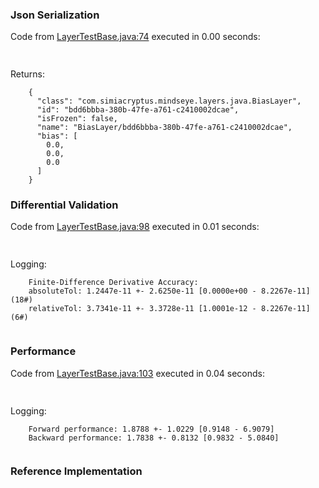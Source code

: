 ### Json Serialization
Code from [LayerTestBase.java:74](../../../../../../../../../MindsEye/src/test/java/com/simiacryptus/mindseye/layers/LayerTestBase.java#L74) executed in 0.00 seconds: 
```java
  
```

Returns: 

```
    {
      "class": "com.simiacryptus.mindseye.layers.java.BiasLayer",
      "id": "bdd6bbba-380b-47fe-a761-c2410002dcae",
      "isFrozen": false,
      "name": "BiasLayer/bdd6bbba-380b-47fe-a761-c2410002dcae",
      "bias": [
        0.0,
        0.0,
        0.0
      ]
    }
```



### Differential Validation
Code from [LayerTestBase.java:98](../../../../../../../../../MindsEye/src/test/java/com/simiacryptus/mindseye/layers/LayerTestBase.java#L98) executed in 0.01 seconds: 
```java
  
```
Logging: 
```
    Finite-Difference Derivative Accuracy:
    absoluteTol: 1.2447e-11 +- 2.6250e-11 [0.0000e+00 - 8.2267e-11] (18#)
    relativeTol: 3.7341e-11 +- 3.3728e-11 [1.0001e-12 - 8.2267e-11] (6#)
    
```

### Performance
Code from [LayerTestBase.java:103](../../../../../../../../../MindsEye/src/test/java/com/simiacryptus/mindseye/layers/LayerTestBase.java#L103) executed in 0.04 seconds: 
```java
  
```
Logging: 
```
    Forward performance: 1.8788 +- 1.0229 [0.9148 - 6.9079]
    Backward performance: 1.7838 +- 0.8132 [0.9832 - 5.0840]
    
```

### Reference Implementation
